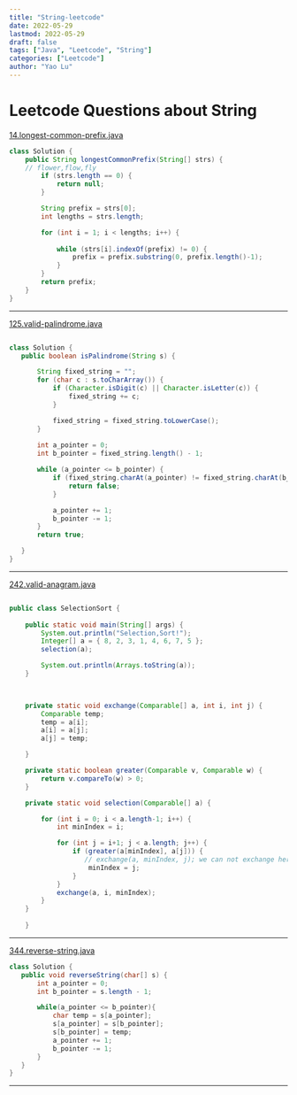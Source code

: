 ```yaml
---
title: "String-leetcode"
date: 2022-05-29
lastmod: 2022-05-29
draft: false
tags: ["Java", "Leetcode", "String"]
categories: ["Leetcode"]
author: "Yao Lu"
---
```



# Leetcode Questions about String

[14.longest-common-prefix.java](https://leetcode.com/problems/longest-common-prefix/description/)

``` Java
class Solution {
    public String longestCommonPrefix(String[] strs) {
    // flower,flow,fly
        if (strs.length == 0) {
            return null;
        }

        String prefix = strs[0];
        int lengths = strs.length;

        for (int i = 1; i < lengths; i++) {
            
            while (strs[i].indexOf(prefix) != 0) {
                prefix = prefix.substring(0, prefix.length()-1);
            }
        }
        return prefix;
    }
}
```

------------



[125.valid-palindrome.java](https://leetcode.com/problems/valid-palindrome/description/)


 ``` Java

 class Solution {
    public boolean isPalindrome(String s) {

        String fixed_string = "";
        for (char c : s.toCharArray()) {
            if (Character.isDigit(c) || Character.isLetter(c)) {
                fixed_string += c;
            }

            fixed_string = fixed_string.toLowerCase();
        }
        
        int a_pointer = 0;
        int b_pointer = fixed_string.length() - 1;

        while (a_pointer <= b_pointer) {
            if (fixed_string.charAt(a_pointer) != fixed_string.charAt(b_pointer)) {
                return false;
            }

            a_pointer += 1;
            b_pointer -= 1;
        }
        return true;

    }
}
```
------

[242.valid-anagram.java](https://leetcode.com/problems/valid-anagram/description/)

``` Java

public class SelectionSort {
	
    public static void main(String[] args) {
        System.out.println("Selection,Sort!");
        Integer[] a = { 8, 2, 3, 1, 4, 6, 7, 5 };
        selection(a);

        System.out.println(Arrays.toString(a));
    }

 

    private static void exchange(Comparable[] a, int i, int j) {
        Comparable temp;
        temp = a[i];
        a[i] = a[j];
        a[j] = temp;

    }

    private static boolean greater(Comparable v, Comparable w) {
        return v.compareTo(w) > 0;
    }

    private static void selection(Comparable[] a) {

        for (int i = 0; i < a.length-1; i++) {
            int minIndex = i;

            for (int j = i+1; j < a.length; j++) {
                if (greater(a[minIndex], a[j])) {
                   // exchange(a, minIndex, j); we can not exchange here,see i as assistant point every time need to move forward.
                    minIndex = j;
                }
            }
            exchange(a, i, minIndex);
        }
    }
	
	}

````````

-----------


[344.reverse-string.java](https://leetcode.com/problems/reverse-string/description/)


 ``` Java
 class Solution {
    public void reverseString(char[] s) {
        int a_pointer = 0;
        int b_pointer = s.length - 1;

        while(a_pointer <= b_pointer){
            char temp = s[a_pointer];
            s[a_pointer] = s[b_pointer];
            s[b_pointer] = temp;
            a_pointer += 1;
            b_pointer -= 1;
        }
    }
}
```
------
